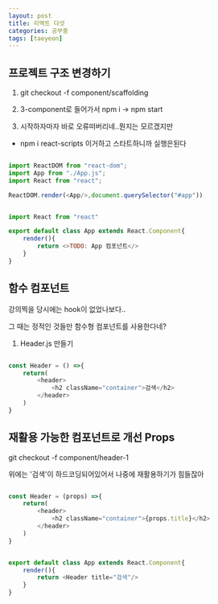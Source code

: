 ```yaml
---
layout: post
title: 리액트 다섯
categories: 공부중
tags: [taeyeon]
---
```


## 프로젝트 구조 변경하기

1. git checkout -f component/scaffolding

2. 3-component로 들어가서 npm i -> npm start

3. 시작하자마자 바로 오류떠버리네..뭔지는 모르겠지만

- npm i react-scripts 이거하고 스타트하니까 실행은된다

```1=main.js

import ReactDOM from "react-dom";
import App from "./App.js";
import React from "react";

ReactDOM.render(<App/>,document.querySelector("#app"))

```

```2=App.js

import React from "react"

export default class App extends React.Component{
    render(){
        return <>TODO: App 컴포넌트</>
    }
}

```

## 함수 컴포넌트

강의찍을 당시에는 hook이 없었나보다..

그 때는 정적인 것들만 함수형 컴포넌트를 사용한다네?

1. Header.js 만들기

```3=Header.js

const Header = () =>{
    return(
        <header>
            <h2 className="container">검색</h2>
        </header>
    )
}

```

## 재활용 가능한 컴포넌트로 개선 Props

git checkout -f component/header-1

위에는 '검색'이 하드코딩되어있어서 나중에 재활용하기가 힘들잖아

```2=Header.js

const Header = (props) =>{
    return(
        <header>
            <h2 className="container">{props.title}</h2>
        </header>
    )
}

```

```3=App.js

export default class App extends React.Component{
    render(){
        return <Header title="검색"/>
    }
}

```
